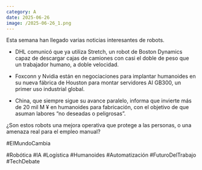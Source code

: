 ```yaml
--- 
category: A 
date: 2025-06-26 
image: /2025-06-26_1.png 
--- 
```


Esta semana han llegado varias noticias interesantes de robots.

- DHL comunicó que ya utiliza Stretch, un robot de Boston Dynamics capaz de descargar cajas de camiones con casi el doble de peso que un trabajador humano, a doble velocidad.

- Foxconn y Nvidia están en negociaciones para implantar humanoides en su nueva fábrica de Houston para montar servidores AI GB300, un primer uso industrial global.

- China, que siempre sigue su avance paralelo, informa que invierte más de 20 mil M ¥ en humanoides para fabricación, con el objetivo de que asuman labores “no deseadas o peligrosas”.

¿Son estos robots una mejora operativa que protege a las personas, o una amenaza real para el empleo manual? 

#ElMundoCambia

#Robótica #IA #Logística #Humanoides #Automatización #FuturoDelTrabajo #TechDebate